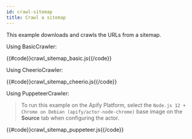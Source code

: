 ```yaml
---
id: crawl-sitemap
title: Crawl a sitemap
---
```


This example downloads and crawls the URLs from a sitemap.

<!--DOCUSAURUS_CODE_TABS-->

<!-- BasicCrawler -->

Using BasicCrawler:

{{#code}}crawl_sitemap_basic.js{{/code}}

<!-- CheerioCrawler -->

Using CheerioCrawler:

{{#code}}crawl_sitemap_cheerio.js{{/code}}

<!-- PuppeteerCrawler -->

Using PuppeteerCrawler:

 > To run this example on the Apify Platform, select the `Node.js 12 + Chrome on Debian (apify/actor-node-chrome)` 
 >base image on the **Source** tab when configuring the actor.

{{#code}}crawl_sitemap_puppeteer.js{{/code}}

<!--END_DOCUSAURUS_CODE_TABS-->
